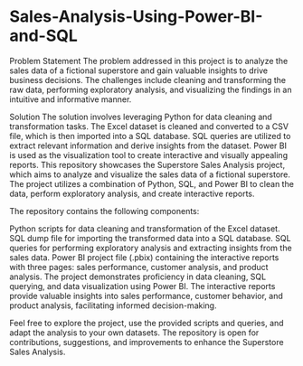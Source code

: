 # Sales-Analysis-Using-Power-BI-and-SQL
Problem Statement
The problem addressed in this project is to analyze the sales data of a fictional superstore and gain valuable insights to drive business decisions. The challenges include cleaning and transforming the raw data, performing exploratory analysis, and visualizing the findings in an intuitive and informative manner.

Solution
The solution involves leveraging Python for data cleaning and transformation tasks. The Excel dataset is cleaned and converted to a CSV file, which is then imported into a SQL database. SQL queries are utilized to extract relevant information and derive insights from the dataset. Power BI is used as the visualization tool to create interactive and visually appealing reports. This repository showcases the Superstore Sales Analysis project, which aims to analyze and visualize the sales data of a fictional superstore. The project utilizes a combination of Python, SQL, and Power BI to clean the data, perform exploratory analysis, and create interactive reports.

The repository contains the following components:

Python scripts for data cleaning and transformation of the Excel dataset.
SQL dump file for importing the transformed data into a SQL database.
SQL queries for performing exploratory analysis and extracting insights from the sales data.
Power BI project file (.pbix) containing the interactive reports with three pages: sales performance, customer analysis, and product analysis.
The project demonstrates proficiency in data cleaning, SQL querying, and data visualization using Power BI. The interactive reports provide valuable insights into sales performance, customer behavior, and product analysis, facilitating informed decision-making.

Feel free to explore the project, use the provided scripts and queries, and adapt the analysis to your own datasets. The repository is open for contributions, suggestions, and improvements to enhance the Superstore Sales Analysis.
